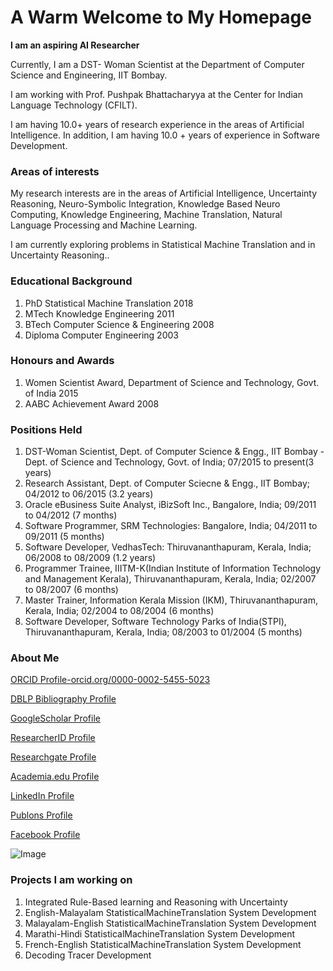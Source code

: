 # A Warm Welcome to My Homepage

**I am an aspiring AI Researcher**

Currently, I am a DST- Woman Scientist at the Department of Computer Science and Engineering, IIT Bombay.

I am working with Prof. Pushpak Bhattacharyya at the Center for Indian Language Technology (CFILT).

I am having 10.0+ years of research experience in the areas of Artificial Intelligence. In addition, I am having 10.0 + years of experience in Software Development.

### Areas of interests

My research interests are in the areas of Artificial Intelligence, Uncertainty Reasoning, Neuro-Symbolic Integration, Knowledge Based Neuro Computing, Knowledge Engineering, Machine Translation, Natural Language Processing and Machine Learning.

I am currently exploring problems in Statistical Machine Translation and in Uncertainty Reasoning..


### Educational Background

1. PhD Statistical Machine Translation 2018
2. MTech Knowledge Engineering 2011
3. BTech Computer Science & Engineering 2008
4. Diploma Computer Engineering 2003

### Honours and Awards

1. Women Scientist Award, Department of Science and Technology, Govt. of India 2015
2. AABC Achievement Award 2008

### Positions Held

1. DST-Woman Scientist, Dept. of Computer Science & Engg., IIT Bombay - Dept. of Science and Technology, Govt. of India; 07/2015 to present(3 years)
2. Research Assistant, Dept. of Computer Sciecne & Engg., IIT Bombay; 04/2012 to 06/2015 (3.2 years)
3. Oracle eBusiness Suite Analyst, iBizSoft Inc., Bangalore, India; 09/2011 to 04/2012 (7 months)
4. Software Programmer, SRM Technologies: Bangalore, India; 04/2011 to 09/2011 (5 months)
5. Software Developer, VedhasTech: Thiruvananthapuram, Kerala, India; 06/2008 to 08/2009 (1.2 years)
6. Programmer Trainee, IIITM-K(Indian Institute of Information Technology and Management Kerala), Thiruvananthapuram, Kerala, India; 02/2007 to 08/2007 (6 months)
7. Master Trainer, Information Kerala Mission (IKM), Thiruvananthapuram, Kerala, India; 02/2004 to 08/2004 (6 months)
8. Software Developer, Software Technology Parks of India(STPI), Thiruvananthapuram, Kerala, India; 08/2003 to 01/2004 (5 months)

### About Me

[ORCID Profile-orcid.org/0000-0002-5455-5023](https://orcid.org/0000-0002-5455-5023)

[DBLP Bibliography Profile](https://dblp.org/pid/184/9122.html)

[GoogleScholar Profile](http://scholar.google.co.in/citations?user=3gLsq9IAAAAJ&hl=en)

[ResearcherID Profile](https://publons.com/researcher/1375407/sreelekha-s/)

[Researchgate Profile](https://www.researchgate.net/profile/Sreelekha_S2)

[Academia.edu Profile](https://iitbombay.academia.edu/SreelekhaS)

[LinkedIn Profile](https://in.linkedin.com/in/sreelekha-s-nair-68804617)

[Publons Profile](https://publons.com/researcher/1375407/sreelekha-s/)

[Facebook Profile](https://www.facebook.com/public/Sreelekha-S-Nair)


 ![Image](src)

### Projects I am working on

1. Integrated Rule-Based learning and Reasoning with Uncertainty
2. English-Malayalam StatisticalMachineTranslation System Development
3. Malayalam-English StatisticalMachineTranslation System Development
4. Marathi-Hindi StatisticalMachineTranslation System Development
5. French-English StatisticalMachineTranslation System Development
6. Decoding Tracer Development
